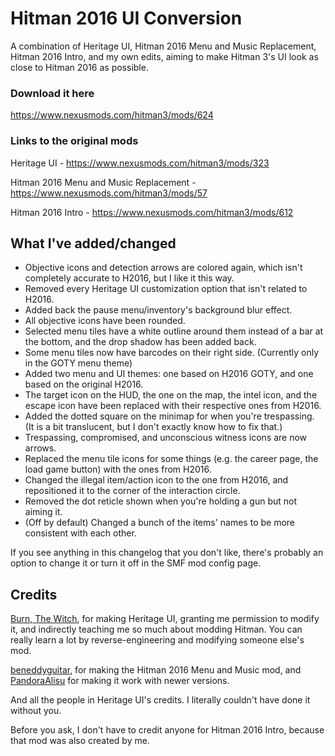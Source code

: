 # Hitman 2016 UI Conversion
A combination of Heritage UI, Hitman 2016 Menu and Music Replacement, Hitman 2016 Intro, and my own edits, aiming to make Hitman 3's UI look as close to Hitman 2016 as possible.

### Download it here
https://www.nexusmods.com/hitman3/mods/624

### Links to the original mods
Heritage UI - https://www.nexusmods.com/hitman3/mods/323

Hitman 2016 Menu and Music Replacement - https://www.nexusmods.com/hitman3/mods/57

Hitman 2016 Intro - https://www.nexusmods.com/hitman3/mods/612

## What I've added/changed
- Objective icons and detection arrows are colored again, which isn't completely accurate to H2016, but I like it this way.
- Removed every Heritage UI customization option that isn't related to H2016.
- Added back the pause menu/inventory's background blur effect.
- All objective icons have been rounded.
- Selected menu tiles have a white outline around them instead of a bar at the bottom, and the drop shadow has been added back.
- Some menu tiles now have barcodes on their right side. (Currently only in the GOTY menu theme)
- Added two menu and UI themes: one based on H2016 GOTY, and one based on the original H2016.
- The target icon on the HUD, the one on the map, the intel icon, and the escape icon have been replaced with their respective ones from H2016.
- Added the dotted square on the minimap for when you're trespassing. (It is a bit translucent, but I don't exactly know how to fix that.)
- Trespassing, compromised, and unconscious witness icons are now arrows.
- Replaced the menu tile icons for some things (e.g. the career page, the load game button) with the ones from H2016.
- Changed the illegal item/action icon to the one from H2016, and repositioned it to the corner of the interaction circle.
- Removed the dot reticle shown when you're holding a gun but not aiming it.
- (Off by default) Changed a bunch of the items' names to be more consistent with each other.

If you see anything in this changelog that you don't like, there's probably an option to change it or turn it off in the SMF mod config page.

## Credits
[Burn, The Witch](https://www.nexusmods.com/users/121153618), for making Heritage UI, granting me permission to modify it, and indirectly teaching me so much about modding Hitman. You can really learn a lot by reverse-engineering and modifying someone else's mod.

[beneddyguitar](https://www.nexusmods.com/users/42615100), for making the Hitman 2016 Menu and Music mod, and [PandoraAlisu](https://www.nexusmods.com/users/162730918) for making it work with newer versions.

And all the people in Heritage UI's credits. I literally couldn't have done it without you.

Before you ask, I don't have to credit anyone for Hitman 2016 Intro, because that mod was also created by me.
